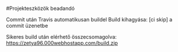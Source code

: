 #Projekteszközök beadandó

Commit után Travis automatikusan buildel
Build kihagyása: [ci skip] a commit üzenetbe

Sikeres build után elérhető összecsomagolva:
https://zetya96.000webhostapp.com/build.zip
